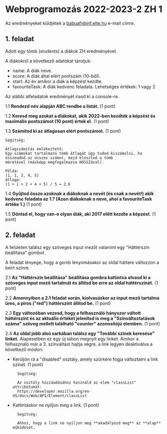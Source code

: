 # Webprogramozás 2022-2023-2 ZH 1

Az eredményeket küldjétek a babuafi@inf.elte.hu e-mail címre.

## 1. feladat

Adott egy tömb (students) a diákok ZH eredményével.

A diákokról a következő adatokat tároljuk:
- name: A diák neve.
- score: A diák által elért pontszám (10-ből).
- start: Az év amikor a diák a képzést kezdte.
- favouriteTask: A diák kedvenc feladata. Lehetséges értékek: 1 vagy 2

Az alábbi alfeladatok eredményét írasd ki a console-re.

1.1 **Rendezd név alapján ABC rendbe a listát.** (1 pont)

1.2 **Keresd meg azokat a diákokat, akik 2022-ben kezdték a képzést és maximális pontszámot (10 pont) értek el.** (1 pont)

1.3 **Számítsd ki az átlagosan elért pontszámot.** (1 pont)

    Segítség:

    Átlagszámítás emlékeztető:
    Egy számokat tartalmazó tömb átlagát úgy tudod kiszámolni, ha összeadod az összes számot, majd elosztod a tömb
    méretével (másképp megfogalmazva HOSSZával).

    Példa:
    [1, 1, 2, 4, 5]
    átlaga:
    (1 + 1 + 2 + 4 + 5) / 5 = 2.6

1.4 **Gyűjtsd össze azoknak a diákoknak a nevét (és csak a nevét!) akik kedvenc feladata az 1.?
      (Azon diákoknak a neve, ahol a favouriteTask értéke 1.)** (1 pont)

1.5 **Döntsd el, hogy van-e olyan diák, aki 2017 előtt kezdte a képzést.** (1 pont)


## 2. feladat

A felületen találsz egy szöveges input mezőt valamint egy "Háttérszín beállítása" gombot.

A feladat lényege, hogy a gomb lenyomásakor az oldal háttere változzon a beírt színre.

2.1 **Az "Háttérszín beállítása" beállítása gombra kattintva olvasd ki a szöveges input mező tartalmát
    és állítsd be erre az oldal háttérszínét.** (1 pont)

2.2 **Amennyiben a 2.1 feladat során, kiolvasáskor az input mező tartalma üres, a piros ("red")
      háttérszínt állítsd be.** (1 pont)

2.3 **Egy változóban vezesd, hogy a felhasználó hányszor váltott háttérszínt és az aktuális értéket jelenítsd is meg a
    "Színváltoztatások száma" szöveg mellett található "counter" azonosítójú <span> elemben.** (1 pont)

2.4 **Az oldal jobb alsó sarkában találsz egy "További színek keresése" linket.**
    Alapesetben ez egy új tabon megnyit egy linket.
    Amikor a felhasználó már a 3. színváltást hajtja végre, a link legyen deaktiválva a következő módon:
    
- Kerüljön rá a "disabled" osztály, amely szürkére fogja változtatni a link színét. (1 pont)

        Segítség:

        Az osztály hozzáadásához használd az elem "classList" attribútumát:
        https://developer.mozilla.org/en-US/docs/Web/API/Element/classList

- Kattintáskor ne nyíljon meg a link. (1 pont)

        Segítség:

        Ahhoz, hogy a link ne nyíljon meg **akadályozd meg** az **alap** működését.
